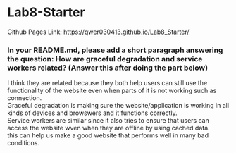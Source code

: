 # Lab8-Starter

Github Pages Link: https://qwer030413.github.io/Lab8_Starter/ 

### In your README.md, please add a short paragraph answering the question: How are graceful degradation and service workers related? (Answer this after doing the part below)  
I think they are related because they both help users can still use the functionality of the website even when parts of it is not working such as connection.  
Graceful degradation is making sure the website/application is working in all kinds of devices and browswers and it functions correctly.  
Service workers are similar since it also tries to ensure that users can access the website wven when they are offline by using cached data.  
this can help us make a good website that performs well in many bad conditions.
